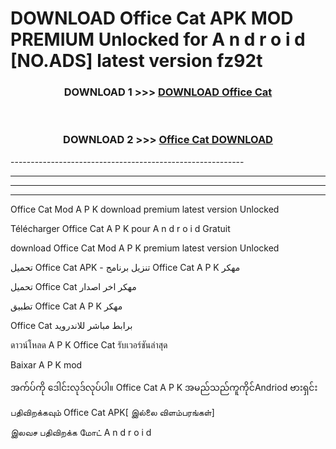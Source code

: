 # DOWNLOAD Office Cat  APK MOD PREMIUM Unlocked for A n d r o i d [NO.ADS] latest version fz92t 



<div align="center">

<h3>DOWNLOAD 1 >>> <a href="https://getmod2.web.app/?judul=Office Cat ">DOWNLOAD Office Cat </a></h3><br>

<h3>DOWNLOAD 2 >>> <a href="https://getmod2.web.app/?judul=Office Cat ">Office Cat  DOWNLOAD </a></h3>

</div>
----------------------------------------------------------

----------------------------------------------------------

----------------------------------------------------------

----------------------------------------------------------

Office Cat  Mod A P K download premium latest version Unlocked

Télécharger Office Cat  A P K pour A n d r o i d Gratuit

download Office Cat  Mod A P K premium latest version Unlocked

تحميل Office Cat  APK - تنزيل برنامج Office Cat  A P K مهكر

تحميل Office Cat  مهكر اخر اصدار

تطبيق Office Cat  A P K مهكر

Office Cat  برابط مباشر للاندرويد

ดาวน์โหลด A P K Office Cat  รับเวอร์ชันล่าสุด

Baixar A P K mod

အက်ပ်ကို ဒေါင်းလုဒ်လုပ်ပါ။ Office Cat  A P K အမည်သည်ကူကိုင်Andriod ဗားရှင်း

பதிவிறக்கவும் Office Cat  APK[ இல்லை விளம்பரங்கள்] 
 
இலவச பதிவிறக்க மோட் A n d r o i d



